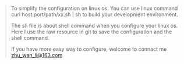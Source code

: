 > To simplify the configuration on linux os. You can use linux command curl host:port/path/xx.sh | sh to build your development environment. 
>
> The sh file is about shell command when you configure your linux os. Here I use the raw resource in git to save the configuration and the shell command. 
>
> If you have more easy way to configure, welcome to connact me zhu_wan_li@163.com